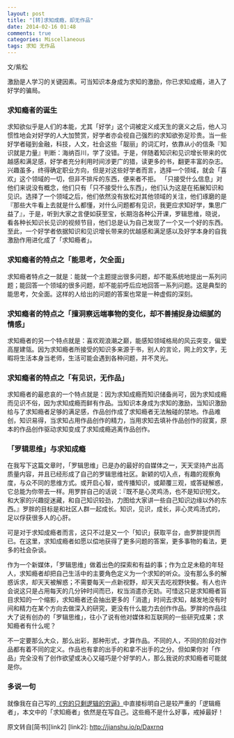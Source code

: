 ```yaml
---
layout: post
title: "[转]求知成瘾，却无作品"
date: 2014-02-16 01:48
comments: true
categories: Miscellaneous
tags: 求知 无作品
---
```


文/紫松


激励是人学习的关键因素。可当知识本身成为求知的激励，你已求知成瘾，进入了好学的骗局。

<!--more-->

### 求知瘾者的诞生
求知欲似乎是人们的本能，尤其「好学」这个词被定义成天生的褒义之后，他人习惯性地会对好学的人大加赞赏，好学者亦会视自己强烈的求知欲弥足珍贵。当一些好学者碰到金融，科技，人文，社会这些「靓丽」的词汇时，依靠从小的信条『知识就是力量』判断：海纳百川，学了没错。于是，伴随着知识和见识增长带来的优越感和满足感，好学者充分利用时间涉更广的猎，读更多的书，翻更丰富的杂志。兴趣虽多，终得确定职业方向，但是对这些好学者而言，选择一个领域，就会「喜欢」这个领域的一切，但非不排斥的东西，便来者不拒。 「只接受什么信息」对他们来说没有概念，他们只有「只不接受什么东西」，他们认为这是在拓展知识和见识。选择了一个领域之后，他们依然没有放松对其他领域的关注，他们琢磨的是『那些大牛看上去就是什么都懂，对什么问题都有见识，我更应求知好学，集思广益了』，于是，听到大家之言便如获至宝，长期泡各种公开课，罗辑思维，晓说，看各种长知识长见识的视频节目，他们总是认为自己发现了一个又一个好的东西。至此，一个好学者依据知识和见识增长带来的优越感和满足感以及好学本身的自我激励作用进化成了「求知瘾者」。

### 求知瘾者的特点之「能思考，欠全面」
求知瘾者特点之一就是：能就一个主题提出很多问题，却不能系统地提出一系列问题；能回答一个领域的很多问题，却不能前呼后应地回答一系列问题。这是典型的能思考，欠全面。这样的人给出的问题的答案也常是一种虚假的深刻。

### 求知瘾者的特点之「擅洞察远端事物的变化，却不善捕捉身边细腻的情感」
求知瘾者的另一个特点就是：喜欢观浪潮之巅，能感知领域格局的风云突变，偏爱高屋建瓴。因为求知瘾者所接受的知识多来源于书，别人的言论，网上的文字，无暇将生活本身当老师，生活可能会遇到各种问题，并不灵光。

### 求知瘾者的特点之「有见识，无作品」
求知瘾者的最悲哀的一个特点就是：因为求知成瘾而知识储备尚可，因为求知成瘾而见识不俗，因为求知成瘾而鲜有作品。当知识本身成为求知的激励，当知识激励给与了求知瘾者足够的满足感，作品创作成了求知瘾者无法触碰的禁地。作品难创，知识易得，当求知占用作品创作的精力，当用求知去填补作品创作的寂寞，原本的作品创作驱动求知变成了求知成瘾逃离作品创作。

### 「罗辑思维」与求知成瘾
在我写下这篇文章时，「罗辑思维」已是办的最好的自媒体之一，天天坚持产出高质量内容，并且已经形成了自己的罗辑思维社区。新颖的切入点，有趣的观察角度，与众不同的思维方式。或开启心智，或传播知识，或颠覆三观，或答疑解惑，它总能为你带去一样。用罗胖自己的话说：『既不是心灵鸡汤，也不是知识短文。和大家的兴趣捉迷藏，和自己知识较劲，力图给大家讲一些自己知识边缘以外的东西。』罗胖的目标是和社区人群一起成长。知识，见识，成长，非心灵鸡汤式的，足以俘获很多人的心肝。

可是对于求知成瘾者而言，这只不过是又一个「知识」获取平台，由罗胖提供而已。在这里，求知成瘾者如愿以偿地获得了更多问题的答案，更多事物的看法，更多的社会杂谈。

作为一个新媒体，「罗辑思维」做着出色的探索和有益的事；作为立足未稳的年轻人，求知瘾者却把自己生活中的主要角色定义为一个求知的听众。没有那么多的解惑诉求，却天天被解惑；不需要每天一点新视野，却天天去吃视野快餐。有人也许会说这只是占用每天的几分钟时间而已，权当消遣亦无妨。可惜这只是求知瘾者盲目求知的一个缩影，求知瘾者还会抽出更多的「消遣」时间去求知，越发地没有时间和精力在某个方向去做深入的研究，更没有什么能力去创作作品。罗胖的作品往大了说有创办的「罗辑思维」，往小了说有他对媒体和互联网的一些研究成果；求知瘾者有什么呢？

不一定要那么大众，那么出彩，那种形式，才算作品。不同的人，不同的阶段对作品都有着不同的定义。作品也有拿的出手的和拿不出手的之分。但如果你对「作品」完全没有了创作欲望或决心又碰巧是个好学的人，那么我说的求知瘾者可能就是你。

### 多说一句
就像我在自己写的[《穷的只剩逻辑的穷逼》][link1]中直接标明自己是较严重的「逻辑瘾者」，本文中的「求知瘾者」依然是在写自己。这些瘾不是什么好事，戒掉最好！



[link1]: http://jianshu.io/p/xnHyFg


原文转自[简书][link2]
[link2]: http://jianshu.io/p/Daxrnq
